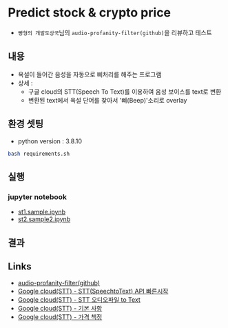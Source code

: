 # Predict stock & crypto price
* `빵형의 개발도상국`님의 `audio-profanity-filter(github)`을 리뷰하고 테스트 

## 내용
* 욕설이 들어간 음성을 자동으로 삐처리를 해주는 프로그램
* 상세 : 
  * 구글 cloud의 STT(Speech To Text)를 이용하여 음성 보이스를 text로 변환
  * 변환된 text에서 욕설 단어를 찾아서 '삐(Beep)'소리로 overlay

## 환경 셋팅
 * python version : 3.8.10
```bash
bash requirements.sh
```

## 실행
### jupyter notebook
* [st1.sample.ipynb]()
* [st2.sample2.ipynb]()

## 결과


## Links
* [audio-profanity-filter(github)](https://github.com/kairess/audio-profanity-filter)
* [Google cloud(STT) - STT(SpeechtoText) API 빠른시작](https://cloud.google.com/speech-to-text/docs/quickstart-client-libraries)
* [Google cloud(STT) - STT 오디오파일 to Text](https://cloud.google.com/speech-to-text/docs/sync-recognize)
* [Google cloud(STT) - 기본 사항](https://cloud.google.com/speech-to-text/docs/basics#select-model)
* [Google cloud(STT) - 가격 책정](https://cloud.google.com/speech-to-text/pricing)




